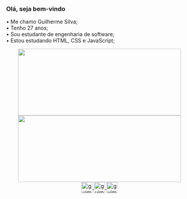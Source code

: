 ### Olá, seja bem-vindo

• Me chamo Guilherme Silva; <br>
• Tenho 27 anos; <br>
• Sou estudante de engenharia de software; <br>
• Estou estudando HTML, CSS e JavaScript; <br>

<div align="center">
  <a href="https://github.com/guime33">
  <img height="180em" width="440px" src="https://github-readme-stats.vercel.app/api?username=guime33&show_icons=true&theme=dark&include_all_commits=true&count_private=true"/>
  <img height="180em" width="440px" src="https://github-readme-stats.vercel.app/api/top-langs/?username=guime33&layout=compact&langs_count=7&theme=dark"/>
</div>
  <div align="center">
    <img align="center" alt="guime33-HTML" height="30"  src="https://img.shields.io/badge/-HTML5-333333?style=flat&logo=HTML5">
    <img align="center" alt="guime33-CSS" height="30"  src="https://img.shields.io/badge/-CSS-333333?style=flat&logo=CSS3&logoColor=1572B6">
    <img align="center" alt="guime33-Js" height="30"  src="https://img.shields.io/badge/-JavaScript-333333?style=flat&logo=javascript">

